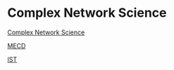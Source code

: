 # Complex Network Science

[Complex Network Science](https://fenix.tecnico.ulisboa.pt/disciplinas/CRC7/2019-2020/1-semestre)

[MECD](https://fenix.tecnico.ulisboa.pt/cursos/mecd)

[IST](https://tecnico.ulisboa.pt/en/)
